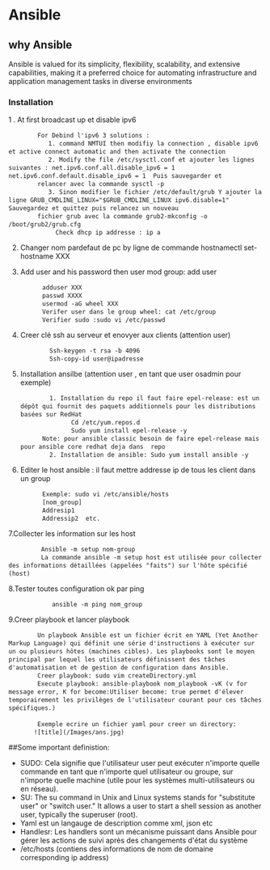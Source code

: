 # Ansible
## why Ansible 
 Ansible is valued for its simplicity, flexibility, scalability, and extensive capabilities, making it a preferred choice for automating infrastructure and application management tasks in diverse environments
### Installation
1 . At first broadcast up et disable ipv6

            For Debind l'ipv6 3 solutions : 
               1. command NMTUI then modifiy la connection , disable ipv6 et active connect automatic and then activate the connection
               2. Modify the file /etc/sysctl.conf et ajouter les lignes suivantes : net.ipv6.conf.all.disable_ipv6 = 1 net.ipv6.conf.default.disable_ipv6 = 1  Puis sauvegarder et   
            relancer avec la commande sysctl -p
               3. Sinon modifier le fichier /etc/default/grub Y ajouter la ligne GRUB_CMDLINE_LINUX="$GRUB_CMDLINE_LINUX ipv6.disable=1" Sauvegardez et quittez puis relancez un nouveau 
            fichier grub avec la commande grub2-mkconfig -o /boot/grub2/grub.cfg
                 Check dhcp ip addresse : ip a
2. Changer nom pardefaut de pc  by ligne de commande hostnamectl set-hostname XXX
3. Add user and his password then user mod group: add user

             adduser XXX
             passwd XXXX
             usermod -aG wheel XXX
             Verifer user dans le group wheel: cat /etc/group
             Verifier sudo :sudo vi /etc/passwd
4. Creer clé ssh au serveur et enovyer aux clients (attention user)

               Ssh-keygen -t rsa -b 4096
               Ssh-copy-id user@ipadresse
6. Installation ansilbe (attention user , en tant que user osadmin pour exemple)

               1. Installation du repo il faut faire epel-release: est un dépôt qui fournit des paquets additionnels pour les distributions basées sur RedHat
                     Cd /etc/yum.repos.d
                     Sudo yum install epel-release -y
             Note: pour ansible classic besoin de faire epel-release mais pour ansible core redhat deja dans  repo
               2. Installation de ansible: Sudo yum install ansible -y
7. Editer le host ansible : il faut mettre addresse ip de tous les client dans un group

             Exemple: sudo vi /etc/ansible/hosts
             [nom_group]
             Addresip1
             Addressip2  etc.
7.Collecter les information sur les host

             Ansible -m setup nom-group
             La commande ansible -m setup host est utilisée pour collecter des informations détaillées (appelées "faits") sur l'hôte spécifié (host)
8.Tester toutes configuration ok par ping

                ansible -m ping nom_group
9.Creer playbook et lancer playbook

            Un playbook Ansible est un fichier écrit en YAML (Yet Another Markup Language) qui définit une série d'instructions à exécuter sur un ou plusieurs hôtes (machines cibles). Les playbooks sont le moyen principal par lequel les utilisateurs définissent des tâches d'automatisation et de gestion de configuration dans Ansible.
            Creer playbook: sudo vim createDirectory.yml
            Execute playbook: ansible-playbook nom_playbook -vK (v for message error, K for become:Utiliser become: true permet d'élever temporairement les privilèges de l'utilisateur courant pour ces tâches spécifiques.)
            
            Exemple ecrire un fichier yaml pour creer un directory:
           ![title](/Images/ans.jpg)

##Some important definistion:
- SUDO: Cela signifie que l'utilisateur user peut exécuter n'importe quelle commande en tant que n'importe quel utilisateur ou groupe, sur n'importe quelle machine (utile pour les systèmes multi-utilisateurs ou en réseau).
- SU: The su command in Unix and Linux systems stands for "substitute user" or "switch user." It allows a user to start a shell session as another user, typically the superuser (root).
- Yaml est un langauge de description comme xml, json etc
- Handlesr: Les handlers sont un mécanisme puissant dans Ansible pour gérer les actions de suivi après des changements d'état du système
- /etc/hosts (contiens des informations de nom de domaine corresponding ip address)
